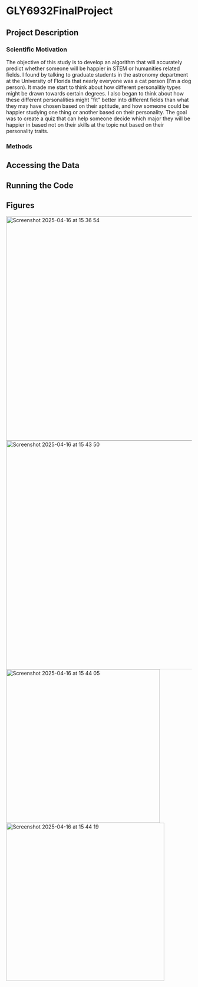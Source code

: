 # GLY6932FinalProject
## Project Description
### Scientific Motivation
The objective of this study is to develop an algorithm that will accurately predict whether someone will be happier in STEM or humanities related fields. I found by talking to graduate students in the astronomy department at the University of Florida that nearly everyone was a cat person (I'm a dog person).  It made me start to think about how different personalitiy types might be drawn towards certain degrees. I also began to think about how these different personalities might "fit" better into different fields than what they may have chosen based on their aptitude, and how someone could be happier studying one thing or another based on their personality.  The goal was to create a quiz that can help someone decide which major they will be happier in based not on their skills at the topic nut based on their personality traits.   
### Methods
## Accessing the Data
## Running the Code
## Figures
<img width="609" alt="Screenshot 2025-04-16 at 15 36 54" src="https://github.com/user-attachments/assets/bf0b35bc-31f9-4813-89ad-bdeed4d62209" />
<img width="621" alt="Screenshot 2025-04-16 at 15 43 50" src="https://github.com/user-attachments/assets/3cdcb6d8-a24f-4c13-9812-b73ca95f1b4a" />
<img width="417" alt="Screenshot 2025-04-16 at 15 44 05" src="https://github.com/user-attachments/assets/7edcde51-bf00-49ce-a271-cf1e618d725c" />
<img width="429" alt="Screenshot 2025-04-16 at 15 44 19" src="https://github.com/user-attachments/assets/30acf61f-9a3b-4709-8834-b46d011865b4" />
